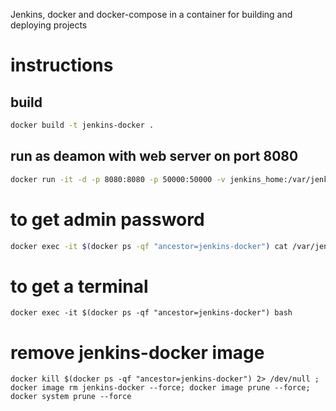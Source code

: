 
Jenkins, docker and docker-compose in a container for building and deploying projects

# instructions

## build

```bash
docker build -t jenkins-docker .
```

## run as deamon with web server on port 8080

```bash
docker run -it -d -p 8080:8080 -p 50000:50000 -v jenkins_home:/var/jenkins_home -v /var/run/docker.sock:/var/run/docker.sock --restart unless-stopped jenkins-docker
```

# to get admin password

```bash
docker exec -it $(docker ps -qf "ancestor=jenkins-docker") cat /var/jenkins_home/secrets/initialAdminPassword
```

# to get a terminal
```
docker exec -it $(docker ps -qf "ancestor=jenkins-docker") bash 
```


# remove jenkins-docker image 

```
docker kill $(docker ps -qf "ancestor=jenkins-docker") 2> /dev/null ; docker image rm jenkins-docker --force; docker image prune --force; docker system prune --force
```


